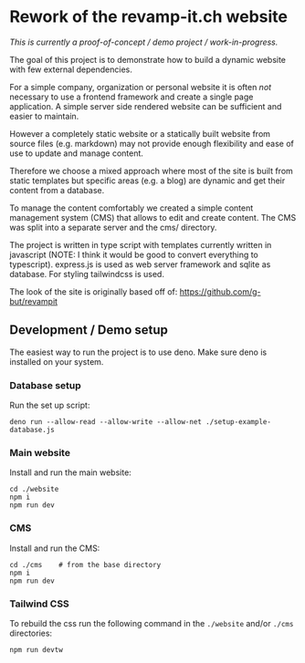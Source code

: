 # Rework of the revamp-it.ch website

_This is currently a proof-of-concept / demo project / work-in-progress._

The goal of this project is to demonstrate how to build a dynamic website with few external dependencies.

For a simple company, organization or personal website it is often _not_ necessary to use a frontend framework and
create a single page application. A simple server side rendered website can be sufficient and easier to maintain.

However a completely static website or a statically built website from source files (e.g. markdown) may not provide
enough flexibility and ease of use to update and manage content.

Therefore we choose a mixed approach where most of the site is built from static templates but specific areas (e.g. a blog)
are dynamic and get their content from a database.

To manage the content comfortably we created a simple content management system (CMS) that allows to edit and create content.
The CMS was split into a separate server and the cms/ directory.

The project is written in type script with templates currently written in javascript (NOTE: I think it would be good to convert
everything to typescript). express.js is used as web server framework and sqlite as database. For styling tailwindcss is used.

The look of the site is originally based off of: https://github.com/g-but/revampit

## Development / Demo setup

The easiest way to run the project is to use deno. Make sure deno is installed on your system.

### Database setup

Run the set up script:

    deno run --allow-read --allow-write --allow-net ./setup-example-database.js

### Main website

Install and run the main website:

    cd ./website
    npm i
    npm run dev

### CMS

Install and run the CMS:

    cd ./cms    # from the base directory
    npm i
    npm run dev

### Tailwind CSS

To rebuild the css run the following command in the `./website` and/or `./cms` directories:

    npm run devtw

